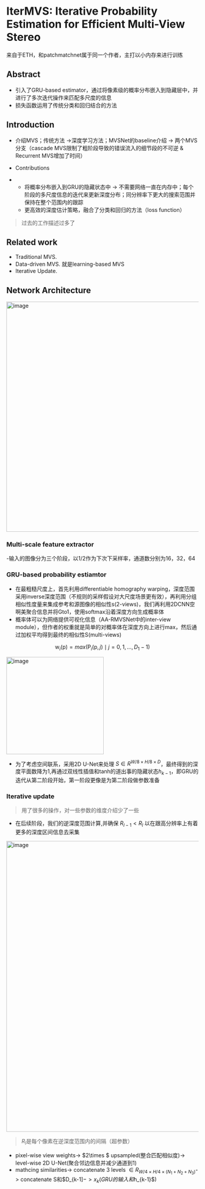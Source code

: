 # IterMVS: Iterative Probability Estimation for Efficient Multi-View Stereo
来自于ETH，和patchmatchnet属于同一个作者，主打以小内存来进行训练

## Abstract
- 引入了GRU-based estimator，通过将像素级的概率分布嵌入到隐藏层中，并进行了多次迭代操作来匹配多尺度的信息
- 损失函数运用了传统分类和回归结合的方法

## Introduction
- 介绍MVS；传统方法 $\to$深度学习方法；MVSNet的baseline介绍 $\to$ 两个MVS分支（cascade MVS限制了粗阶段导致的错误流入的细节段的不可逆 & Recurrent MVS增加了时间）

- Contributions
- - 将概率分布嵌入到GRU的隐藏状态中 $\to$ 不需要网络一直在内存中；每个阶段的多尺度信息的迭代来更新深度分布；同分辨率下更大的搜索范围并保持在整个范围内的跟踪
  - 更高效的深度估计策略，融合了分类和回归的方法（loss function）

> 过去的工作描述过多了

## Related work
- Traditional MVS.
- Data-driven MVS. 就是learning-based MVS
- Iterative Update.

## Network Architecture

<img width="603" alt="image" src="https://github.com/elleryw0518/MVS/assets/101634608/f1360776-88cd-4119-a63e-b81b303d41f3">

### Multi-scale feature extractor
-输入的图像分为三个阶段，以1/2作为下次下采样率，通道数分别为16，32，64

### GRU-based probability estiamtor
- 在最粗糙尺度上，首先利用differentiable homography warping，深度范围采用inverse深度范围（不规则的采样假设对大尺度场景更有效），再利用分组相似性度量来集成参考和源图像的相似性s(2-views)，我们再利用2DCNN空啊美聚合信息并将Gto1，使用softmax沿着深度方向生成概率体
- 概率体可以为网络提供可视化信息（AA-RMVSNet中的inter-view module），但作者的权重就是简单的对概率体在深度方向上进行max，然后通过加权平均得到最终的相似性S(multi-views)

$$
\mathrm{w}_i(\mathrm{p})=max(\mathrm{P}_i(\mathrm{p},j)\mid j=0,1,...,D_1-1)
$$

<img width="255" alt="image" src="https://github.com/elleryw0518/MVS/assets/101634608/7a2058c5-bb80-482e-abad-7ef4c11c6a68">

- 为了考虑空间联系，采用2D U-Net来处理 $S\in R^{W/8\times H/8\times D}$，最终得到的深度平面数降为1,再通过双线性插值和tanh的道出事的隐藏状态$h_{k-1}$，即GRU的迭代从第二阶段开始，第一阶段更像是为第二阶段做参数准备

### Iterative update

> 用了很多的操作，对一些参数的维度介绍少了一些

- 在后续阶段，我们的逆深度范围计算,并确保 $R_{l-1} < R_{l}$ 以在跟高分辨率上有着更多的深度区间信息去采集

<img width="762" alt="image" src="https://github.com/elleryw0518/MVS/assets/101634608/e7c6e704-3d4d-476b-8f40-7684dd15dee2">

> $R_l$是每个像素在逆深度范围内的间隔（超参数）

- pixel-wise view weights-> $2\times $ upsampled(整合匹配相似度)-> level-wise 2D U-Net(聚合邻边信息并减少通道到1)
- mathcing similarities-> concatenate 3 levels $\in R_{W/4\times H/4\times (N_1+N_2+N_3)}$-> concatenate S和$D_{k-1]$->x_k(GRU的输入和$h_{k-1}$)
